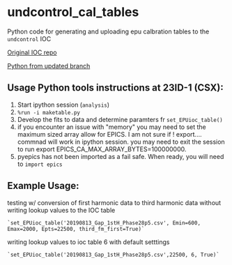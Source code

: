 # undcontrol_cal_tables
Python code for generating and uploading epu calbration tables to the `undcontrol` IOC

[Original IOC repo](https://github.com/NSLS-II-CSX/undcontrol/)

[Python from updated branch](https://github.com/NSLS-II-CSX/undcontrol/tree/six/python)

## Usage Python tools instructions at 23ID-1 (CSX):

1. Start ipython session (`analysis`) 
2. `%run -i maketable.py`
3. Develop the fits to data and determine paramters fr `set_EPUioc_table()` 
4. if you encounter an issue with "memory" you may need to set the maximum sized array allow for EPICS. I am not sure if ! export.... commnad will work in ipython session. you may need to exit the session to run export EPICS_CA_MAX_ARRAY_BYTES=100000000. 
5. pyepics has not been imported as a fail safe. When ready, you will need to `import epics`


## Example Usage:

testing w/ conversion of first harmonic data to third harmonic data without writing lookup values to the IOC table

    `set_EPUioc_table('20190813_Gap_1stH_Phase28p5.csv', Emin=600, Emax=2000, Epts=22500, third_fm_first=True)`          

writing lookup values to ioc table 6 with default setttings

    `set_EPUioc_table('20190813_Gap_1stH_Phase28p5.csv',22500, 6, True)`